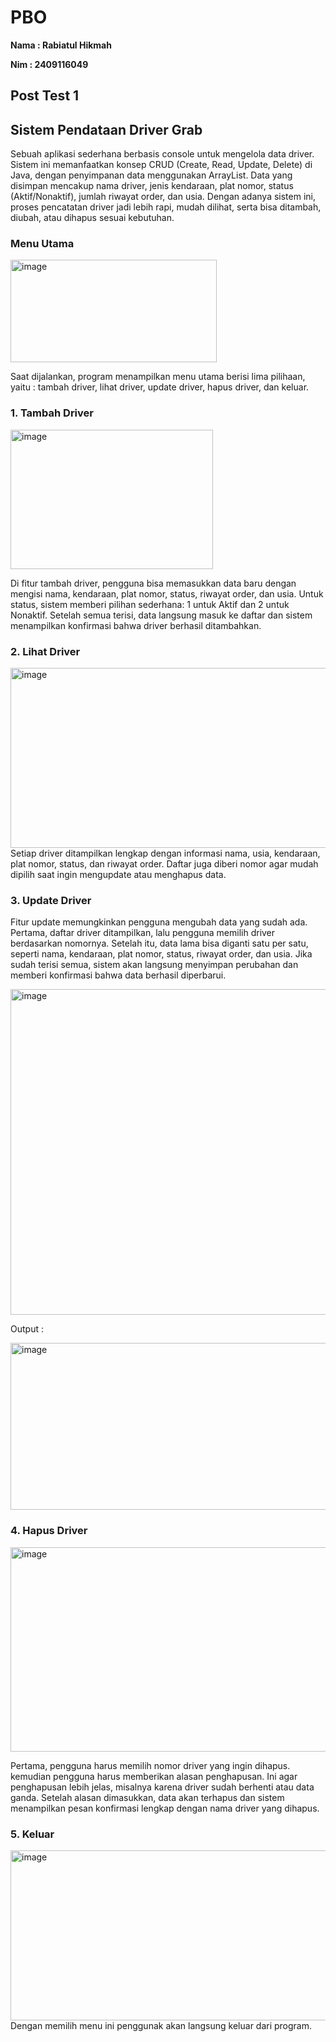 # PBO

**Nama : Rabiatul Hikmah**

**Nim : 2409116049**


## Post Test 1  
## Sistem Pendataan Driver Grab
Sebuah aplikasi sederhana berbasis console untuk mengelola data driver. Sistem ini memanfaatkan konsep CRUD (Create, Read, Update, Delete) di Java, dengan penyimpanan data menggunakan ArrayList. Data yang disimpan mencakup nama driver, jenis kendaraan, plat nomor, status (Aktif/Nonaktif), jumlah riwayat order, dan usia. Dengan adanya sistem ini, proses pencatatan driver jadi lebih rapi, mudah dilihat, serta bisa ditambah, diubah, atau dihapus sesuai kebutuhan.

### Menu Utama
<img width="330" height="164" alt="image" src="https://github.com/user-attachments/assets/ec3a760c-c509-4980-b1db-ec7c40c4a363" />

Saat dijalankan, program menampilkan menu utama berisi lima pilihaan, yaitu : tambah driver, lihat driver, update driver, hapus driver, dan keluar.


### 1. Tambah Driver 
<img width="324" height="223" alt="image" src="https://github.com/user-attachments/assets/52f7ae99-7e48-4dd7-9864-1e6154f54e53" />

Di fitur tambah driver, pengguna bisa memasukkan data baru dengan mengisi nama, kendaraan, plat nomor, status, riwayat order, dan usia. Untuk status, sistem memberi pilihan sederhana: 1 untuk Aktif dan 2 untuk Nonaktif. Setelah semua terisi, data langsung masuk ke daftar dan sistem menampilkan konfirmasi bahwa driver berhasil ditambahkan.


### 2. Lihat Driver 
<img width="618" height="288" alt="image" src="https://github.com/user-attachments/assets/7745a794-7cec-43b8-a350-07032901b6ee" />
Setiap driver ditampilkan lengkap dengan informasi nama, usia, kendaraan, plat nomor, status, dan riwayat order. Daftar juga diberi nomor agar mudah dipilih saat ingin mengupdate atau menghapus data.


### 3. Update Driver 

Fitur update memungkinkan pengguna mengubah data yang sudah ada. Pertama, daftar driver ditampilkan, lalu pengguna memilih driver berdasarkan nomornya. Setelah itu, data lama bisa diganti satu per satu, seperti nama, kendaraan, plat nomor, status, riwayat order, dan usia. Jika sudah terisi semua, sistem akan langsung menyimpan perubahan dan memberi konfirmasi bahwa data berhasil diperbarui.

<img width="584" height="521" alt="image" src="https://github.com/user-attachments/assets/b712541c-988c-491e-902d-1664fb2e3385" />

Output :

<img width="587" height="267" alt="image" src="https://github.com/user-attachments/assets/66e125bd-8279-4fa2-b32d-93d3a5b362d1" />

### 4. Hapus Driver 
<img width="585" height="327" alt="image" src="https://github.com/user-attachments/assets/859738d4-9b94-4898-a0bd-b6eeb2dcf6ca" />

Pertama, pengguna harus memilih nomor driver yang ingin dihapus. kemudian pengguna harus memberikan alasan penghapusan. Ini agar penghapusan lebih jelas, misalnya karena driver sudah berhenti atau data ganda. Setelah alasan dimasukkan, data akan terhapus dan sistem menampilkan pesan konfirmasi lengkap dengan nama driver yang dihapus. 

### 5. Keluar
<img width="600" height="272" alt="image" src="https://github.com/user-attachments/assets/8de423e8-4f7c-4ae5-81b3-b4d7fc04f1a1" />
Dengan memilih menu ini penggunak akan langsung keluar dari program.
